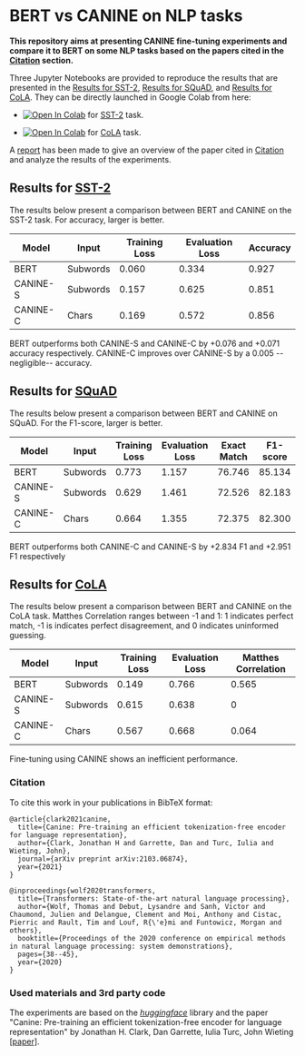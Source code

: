 # BERT vs CANINE on NLP tasks

__This repository aims at presenting CANINE fine-tuning experiments and compare it to BERT on some NLP tasks based on the papers cited in the [Citation](#citation) section.__

Three Jupyter Notebooks are provided to reproduce the results that are presented in the [Results for SST-2](#Results-for-sst-2), [Results for SQuAD](#Results-for-SQuAD), and [Results for CoLA](#results-for-cola). They can be directly launched in Google Colab from here:

- <a href="https://colab.research.google.com/github/dinalzein/CANINE-BERT-Experiments/blob/main/SST2_experiments.ipynb" target="_parent"><img src="https://colab.research.google.com/assets/colab-badge.svg" alt="Open In Colab"/></a> for [SST-2](https://nlp.stanford.edu/sentiment/index.html) task.  

- <a href="https://colab.research.google.com/github/dinalzein/CANINE-BERT-Experiments/blob/main/CoLA_experiments.ipynb" target="_parent"><img src="https://colab.research.google.com/assets/colab-badge.svg" alt="Open In Colab"/></a> for [CoLA](https://nyu-mll.github.io/CoLA/) task.  


A [report](./report.pdf) has been made to give an overview of the paper cited in [Citation](#citation) and analyze the results of the experiments.


## Results for [SST-2](https://nlp.stanford.edu/sentiment/index.html)
The results below present a comparison between BERT and CANINE on the SST-2 task. For accuracy, larger is better.

| Model           |Input     | Training Loss | Evaluation Loss | Accuracy
|---              |---       |---            |---    					 |---      
BERT         			| Subwords | 0.060         | 0.334           | 0.927
CANINE-S          | Subwords | 0.157         | 0.625           | 0.851
CANINE-C          | Chars    | 0.169         | 0.572           | 0.856

BERT outperforms both CANINE-S and CANINE-C by +0.076 and +0.071 accuracy respectively. CANINE-C improves over CANINE-S by a 0.005 --negligible-- accuracy.

## Results for [SQuAD](https://rajpurkar.github.io/SQuAD-explorer/)
The results below present a comparison between BERT and CANINE on SQuAD. For the F1-score, larger is better.

| Model           |Input     | Training Loss | Evaluation Loss | Exact Match |F1-score
|---              |---       |---            |---    					 |---          |---
BERT         			| Subwords | 0.773         | 1.157           | 76.746      | 85.134
CANINE-S          | Subwords | 0.629         | 1.461           | 72.526      | 82.183
CANINE-C          | Chars    | 0.664         | 1.355           | 72.375      | 82.300

BERT outperforms both CANINE-C and CANINE-S by +2.834 F1 and +2.951 F1 respectively

## Results for [CoLA](https://nyu-mll.github.io/CoLA/)
The results below present a comparison between BERT and CANINE on the CoLA task. Matthes Correlation ranges between -1 and 1: 1 indicates perfect match, -1 is indicates perfect disagreement, and 0 indicates uninformed guessing.

| Model           |Input     | Training Loss | Evaluation Loss | Matthes Correlation
|---              |---       |---            |---    					 |---      
BERT         			| Subwords | 0.149         | 0.766           | 0.565
CANINE-S          | Subwords | 0.615	       | 0.638           | 0
CANINE-C          | Chars    | 0.567         | 0.668           | 0.064

Fine-tuning using CANINE shows an inefficient performance.



### Citation
To cite this work in your publications in BibTeX format:

```
@article{clark2021canine,
  title={Canine: Pre-training an efficient tokenization-free encoder for language representation},
  author={Clark, Jonathan H and Garrette, Dan and Turc, Iulia and Wieting, John},
  journal={arXiv preprint arXiv:2103.06874},
  year={2021}
}
```

```
@inproceedings{wolf2020transformers,
  title={Transformers: State-of-the-art natural language processing},
  author={Wolf, Thomas and Debut, Lysandre and Sanh, Victor and Chaumond, Julien and Delangue, Clement and Moi, Anthony and Cistac, Pierric and Rault, Tim and Louf, R{\'e}mi and Funtowicz, Morgan and others},
  booktitle={Proceedings of the 2020 conference on empirical methods in natural language processing: system demonstrations},
  pages={38--45},
  year={2020}
}
```

### Used materials and 3rd party code
The experiments are based on the [*huggingface*](https://github.com/huggingface/transformers) library and the paper "Canine: Pre-training an efficient tokenization-free encoder for language representation" by Jonathan H. Clark, Dan Garrette, Iulia Turc, John Wieting [[paper]](https://arxiv.org/pdf/2103.06874.pdf).
